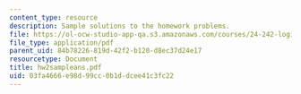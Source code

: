 ```yaml
---
content_type: resource
description: Sample solutions to the homework problems.
file: https://ol-ocw-studio-app-qa.s3.amazonaws.com/courses/24-242-logic-ii-spring-2004/03fa4666e98d99cc0b1ddcee41c3fc22_hw2sampleans.pdf
file_type: application/pdf
parent_uid: 84b78226-819d-42f2-b120-d8ec37d24e17
resourcetype: Document
title: hw2sampleans.pdf
uid: 03fa4666-e98d-99cc-0b1d-dcee41c3fc22
---
```

